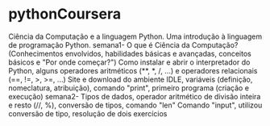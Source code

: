 # pythonCoursera
Ciência da Computação e a linguagem Python.
Uma introdução à linguagem de programação Python.
semana1-
O que é Ciência da Computação? (Conhecimentos envolvidos, habilidades básicas e avançadas, conceitos básicos e "Por onde começar?")
Como instalar e abrir o interpretador do Python, alguns operadores aritméticos (**, *, /, ...) e operadores relacionais (==, !=, >, >=, ...)
Site e download do ambiente IDLE, variáveis (definição, nomeclatura, atribuição), comando "print", primeiro programa (criação e execução)
semana2-
Tipos de dados, operador aritmético de divisão inteira e resto (//, %), conversão de tipos, comando "len"
Comando "input", utilizou conversão de tipo, resolução de dois exercícios
